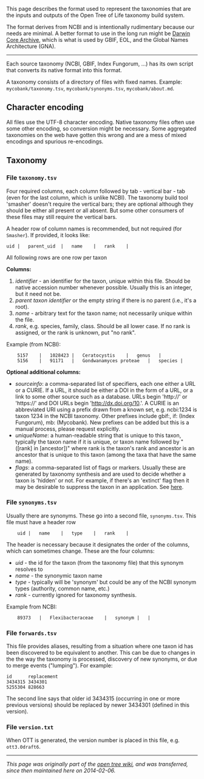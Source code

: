 This page describes the format used to represent the taxonomies that are the inputs and outputs of the Open Tree of Life taxonomy build system.

The format derives from NCBI and is intentionally rudimentary because our needs are minimal. A better format to use in the long run might be [Darwin Core Archive](https://code.google.com/p/gbif-ecat/wiki/DwCArchive), which is what is used by GBIF, EOL, and the Global Names Architecture (GNA).

***

Each source taxonomy (NCBI, GBIF, Index Fungorum, ...) has its own script that converts its
native format into this format.

A taxonomy consists of a directory of files with fixed names.  Example: `mycobank/taxonomy.tsv`, `mycobank/synonyms.tsv`, `mycobank/about.md`.

## Character encoding

All files  use the UTF-8 character encoding.  Native taxonomy files often use some other encoding, so conversion might be necessary.  Some aggregated taxonomies on the web have gotten this wrong and are a mess of mixed encodings and spurious re-encodings.

## Taxonomy

### File `taxonomy.tsv`

Four required columns, each column followed by tab - vertical bar - tab (even for the last column, which is unlike NCBI).  The taxonomy build tool 'smasher' doesn't require the vertical bars; they are optional although they should be either all present or all absent.  But some other consumers of these files may still require the vertical bars.

A header row of column names is recommended, but not required (for `Smasher`). If provided, it looks like:

    uid	|	parent_uid	|	name	|	rank	|	

All following rows are one row per taxon

**Columns:**

1. _identifier_ - an identifier for the taxon, unique within this file.  Should be native accession number whenever possible.  Usually this is an integer, but it need not be.
2. _parent taxon identifier_ or the empty string if there is no parent (i.e., it's a root).
3. _name_ - arbitrary text for the taxon name; not necessarily unique within the file.
4. _rank_, e.g. species, family, class.  Should be all lower case.  If no rank is assigned, or the rank is unknown, put "no rank".

Example (from NCBI):

        5157	|	1028423	|	Ceratocystis	|	genus	|	
        5156	|	91171	|	Gondwanamyces proteae	|	species	|	

**Optional additional columns:**

* _sourceinfo_: a comma-separated list of specifiers, each one either a URL or a CURIE.  If a URL, it should be either a DOI in the form of a URL, or a link to some other source such as a database.  URLs begin 'http://' or 'https://' and DOI URLs begin 'http://dx.doi.org/10.'.  A CURIE is an abbreviated URI using a prefix drawn from a known set, e.g. ncbi:1234 is taxon 1234 in the NCBI taxonomy.  Other prefixes include gbif:, if: (Index Fungorum), mb: (Mycobank). New prefixes can be added but this is a manual process, please request explicitly.
* _uniqueName_: a human-readable string that is unique to this taxon, typically the taxon name if it is unique, or taxon name followed by "([rank] in [ancestor])" where rank is the taxon's rank and ancestor is an ancestor that is unique to this taxon (among the taxa that have the same name).
* _flags_: a comma-separated list of flags or markers.  Usually these are generated by taxonomy synthesis and are used to decide whether a taxon is 'hidden' or not.  For example, if there's an 'extinct' flag then it may be desirable to suppress the taxon in an application.  See [here](https://github.com/OpenTreeOfLife/taxomachine/blob/master/src/main/java/org/opentree/taxonomy/OTTFlag.java).

### File `synonyms.tsv`

Usually there are synonyms.  These go into a second file, `synonyms.tsv`.  This file must have a header row

        uid	|	name	|	type	|	rank	|	

The header is necessary because it designates the order of the columns, which can sometimes change. These are the four columns:

* _uid_ - the id for the taxon (from the taxonomy file) that this synonym resolves to
* _name_ - the synonymic taxon name
* _type_ - typically will be 'synonym' but could be any of the NCBI synonym types (authority, common name, etc.)
* _rank_ - currently ignored for taxonomy synthesis.

Example from NCBI:

        89373	|	Flexibacteraceae	|	synonym	|	|	

### File `forwards.tsv`

This file provides aliases, resulting from a situation where one taxon
id has been discovered to be equivalent to another.  This can be due
to changes in the the way the taxonomy is processed, discovery of new
synonyms, or due to merge events ("lumping").  For example:

    id      replacement
    3434315 3434301
    5255304 828663

The second line says that older id 3434315 (occurring in one or more
previous versions) should be replaced by newer 3434301 (defined in
this version).


### File `version.txt`

When OTT is generated, the version number is placed in this file,
e.g. `ott3.0draft6`.

***

_This page was originally part of the [open tree wiki](https://github.com/OpenTreeOfLife/opentree/wiki/Interim-taxonomy-file-format), and was transferred, since then maintained here on 2014-02-06._